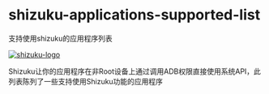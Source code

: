 # shizuku-applications-supported-list
支持使用shizuku的应用程序列表

[![shizuku-logo]](https://shizuku.rikka.app/)

Shizuku让你的应用程序在非Root设备上通过调用ADB权限直接使用系统API，此列表陈列了一些支持使用Shizuku功能的应用程序

[shizuku-logo]:https://shizuku.rikka.app/logo.png "shizuku-logo"
